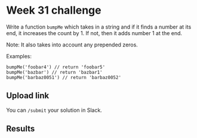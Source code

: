 # Week 31 challenge

Write a function `bumpMe` which takes in a string and if it finds a number at its end, it increases the count by 1. If not, then it adds number 1 at the end.

Note: It also takes into account any prepended zeros.


Examples:
```
bumpMe('foobar4') // return 'foobar5'
bumpMe('bazbar') // return 'bazbar1'
bumpMe('barbaz0051') // return 'barbaz0052'
```


## Upload link

You can `/submit` your solution in Slack.

## Results

